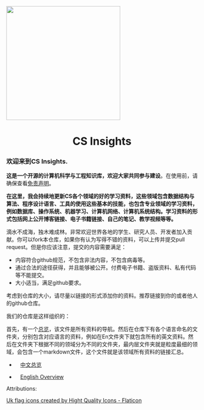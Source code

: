<p>
    <img src="https://cdn.pixabay.com/photo/2017/03/16/20/44/galaxy-2150186_1280.png" width="300px" align="center">
    <h1 align="center">
        CS Insights
	</h1>
</p>

### 欢迎来到CS Insights.

**这是一个开源的计算机科学与工程知识库，欢迎大家共同参与建设**。在使用前，请确保查看[免责声明](./docs/免责声明.md)。

**在这里，我会持续地更新CS各个领域的好的学习资料，这些领域包含数据结构与算法、程序设计语言、工具的使用这些基本的技能，也包含专业领域的学习资料，例如数据库、操作系统、机器学习、计算机网络、计算机系统结构。学习资料的形式包括网上公开博客链接、电子书籍链接、自己的笔记、教学视频等等。**

滴水不成海，独木难成林。非常欢迎世界各地的学生、研究人员、开发者加入贡献。你可以fork本仓库，如果你有认为写得不错的资料，可以上传并提交pull request。但是你应该注意，提交的内容需要满足：

- 内容符合github规范，不包含非法内容，不包含病毒等。
- 通过合法的途径获得，并且能够被公开。付费电子书籍、盗版资料、私有代码等不能提交。
- 大小适当，满足github要求。

考虑到仓库的大小，请尽量以链接的形式添加你的资料。推荐链接到你的或者他人的github仓库。

我们的仓库是这样组织的：

首先，有一个[总览](overview.md)，该文件是所有资料的导航。然后在仓库下有各个语言命名的文件夹，分别包含对应语言的资料，例如在En文件夹下就包含所有的英文资料。然后在文件夹下根据不同的领域分为不同的文件夹，最内层文件夹就是粒度最细的领域，会包含一个markdown文件，这个文件就是该领域所有资料的链接汇总。

- <a href="./Ch/overview-ch.md"><img src="https://cdn-icons-png.flaticon.com/128/197/197375.png" width="13"/>中文总览</a>

- <a href="./En/overview-en.md"><img src="https://cdn-icons-png.flaticon.com/128/9906/9906532.png" width="13"/>English Overview</a>

Attributions:

<a href="https://www.flaticon.com/free-icons/uk-flag" title="uk flag icons">Uk flag icons created by Hight Quality Icons - Flaticon</a>

